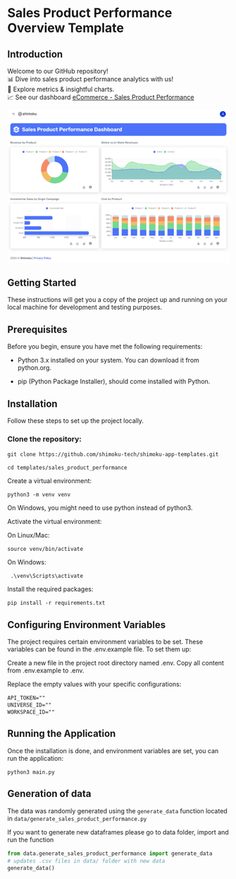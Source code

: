 # Sales Product Performance Overview Template

## Introduction

Welcome to our GitHub repository!
<br>
📊 Dive into sales product performance analytics with us! 
<br>
🚀 Explore metrics & insightful charts. 
<br>
📈 See our dashboard [eCommerce - Sales Product Performance](https://shimoku.io/a2771688-f696-46b1-9d6a-464e854a7a61/overview?shared=true&token=03b0c41a-c4f7-11ee-9543-50e549d07122)


<p align="center">
  <img src="img/capture.png">
</p>

## Getting Started

These instructions will get you a copy of the project up and running on your local machine for development and testing purposes.

## Prerequisites

Before you begin, ensure you have met the following requirements:

- Python 3.x installed on your system. You can download it from python.org.

- pip (Python Package Installer), should come installed with Python.

## Installation

Follow these steps to set up the project locally.

### Clone the repository:

```
git clone https://github.com/shimoku-tech/shimoku-app-templates.git
```
```
cd templates/sales_product_performance
```

Create a virtual environment:

```
python3 -m venv venv
```
  
On Windows, you might need to use python instead of python3.

Activate the virtual environment: 

On Linux/Mac:

```
source venv/bin/activate
```
  
On Windows:
```
 .\venv\Scripts\activate
```

Install the required packages:

```
pip install -r requirements.txt
```
  

## Configuring Environment Variables

The project requires certain environment variables to be set. These variables can be found in the .env.example file. To set them up:

Create a new file in the project root directory named .env.
Copy all content from .env.example to .env.

Replace the empty values with your specific configurations:
```
API_TOKEN=""
UNIVERSE_ID=""
WORKSPACE_ID=""
```


## Running the Application

Once the installation is done, and environment variables are set, you can run the application:

```
python3 main.py
```

## Generation of data

The data was randomly generated using the `generate_data` function located in `data/generate_sales_product_performance.py`

If you want to generate new dataframes please go to data folder, import and run the function

```python
from data.generate_sales_product_performance import generate_data
# updates .csv files in data/ folder with new data
generate_data()
```